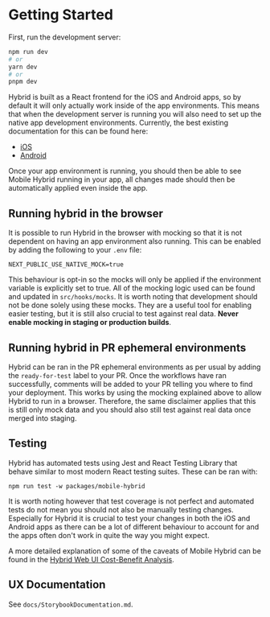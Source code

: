 # Getting Started

First, run the development server:

```bash
npm run dev
# or
yarn dev
# or
pnpm dev
```

Hybrid is built as a React frontend for the iOS and Android apps, so by default it will only actually work inside of the app environments. This means that when the development server is running you will also need to set up the native app development environments. Currently, the best existing documentation for this can be found here:

- [iOS](https://bluelightcard.atlassian.net/wiki/spaces/BTB/pages/2522513443/Developer+Onboarding+iOS)
- [Android](https://bluelightcard.atlassian.net/wiki/spaces/BTB/pages/2435842373/Developer+onboarding+ANDROID)

Once your app environment is running, you should then be able to see Mobile Hybrid running in your app, all changes made should then be automatically applied even inside the app.

## Running hybrid in the browser

It is possible to run Hybrid in the browser with mocking so that it is not dependent on having an app environment also running. This can be enabled by adding the following to your `.env` file:

```
NEXT_PUBLIC_USE_NATIVE_MOCK=true
```

This behaviour is opt-in so the mocks will only be applied if the environment variable is explicitly set to true. All of the mocking logic used can be found and updated in `src/hooks/mocks`. It is worth noting that development should not be done solely using these mocks. They are a useful tool for enabling easier testing, but it is still also crucial to test against real data. **Never enable mocking in staging or production builds**.

## Running hybrid in PR ephemeral environments

Hybrid can be ran in the PR ephemeral environments as per usual by adding the `ready-for-test` label to your PR. Once the workflows have ran successfully, comments will be added to your PR telling you where to find your deployment. This works by using the mocking explained above to allow Hybrid to run in a browser. Therefore, the same disclaimer applies that this is still only mock data and you should also still test against real data once merged into staging.

## Testing

Hybrid has automated tests using Jest and React Testing Library that behave similar to most modern React testing suites. These can be ran with:

`npm run test -w packages/mobile-hybrid`

It is worth noting however that test coverage is not perfect and automated tests do not mean you should not also be manually testing changes. Especially for Hybrid it is crucial to test your changes in both the iOS and Android apps as there can be a lot of different behaviour to account for and the apps often don't work in quite the way you might expect.

A more detailed explanation of some of the caveats of Mobile Hybrid can be found in the [Hybrid Web UI Cost-Benefit Analysis](https://bluelightcard.atlassian.net/wiki/x/HYAyrw).

## UX Documentation

See `docs/StorybookDocumentation.md`.
